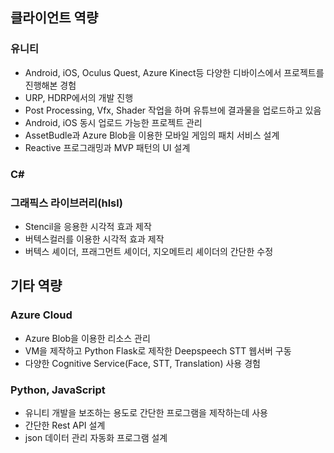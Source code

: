 ## 클라이언트 역량

### 유니티

- Android, iOS, Oculus Quest, Azure Kinect등 다양한 디바이스에서 프로젝트를 진행해본 경험
- URP, HDRP에서의 개발 진행
- Post Processing, Vfx, Shader 작업을 하며 유튜브에 결과물을 업로드하고 있음
- Android, iOS 동시 업로드 가능한 프로젝트 관리
- AssetBudle과 Azure Blob을 이용한 모바일 게임의 패치 서비스 설계
- Reactive 프로그래밍과 MVP 패턴의 UI 설계

### C#

### 그래픽스 라이브러리(hlsl)

- Stencil을 응용한 시각적 효과 제작
- 버텍스컬러를 이용한 시각적 효과 제작
- 버텍스 셰이더, 프래그먼트 셰이더, 지오메트리 셰이더의 간단한 수정

## 기타 역량

### Azure Cloud

- Azure Blob을 이용한 리소스 관리
- VM을 제작하고 Python Flask로 제작한 Deepspeech STT 웹서버 구동
- 다양한 Cognitive Service(Face, STT, Translation) 사용 경험

### Python, JavaScript

- 유니티 개발을 보조하는 용도로 간단한 프로그램을 제작하는데 사용
- 간단한 Rest API 설계
- json 데이터 관리 자동화 프로그램 설계